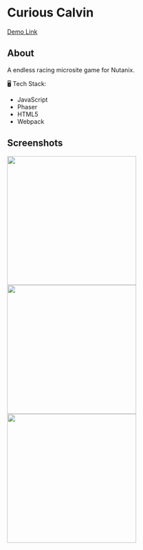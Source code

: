 # Curious Calvin
[Demo Link](https://curious-calvin.netlify.app)

## About
A endless racing microsite game for Nutanix.

:desktop_computer:
Tech Stack:
* JavaScript
* Phaser
* HTML5
* Webpack

## Screenshots
<p float="left">
  <img src="https://user-images.githubusercontent.com/76507555/112202471-62ec7980-8c4c-11eb-8cff-6c76825cbf3a.png" width="300" />
  <img src="https://user-images.githubusercontent.com/76507555/112202605-89121980-8c4c-11eb-9414-d75a2d643b13.png" width="300" />
  <img src="https://user-images.githubusercontent.com/76507555/112202975-f9209f80-8c4c-11eb-89ca-b71af808ed1e.png" width="300" /> 
</p>
